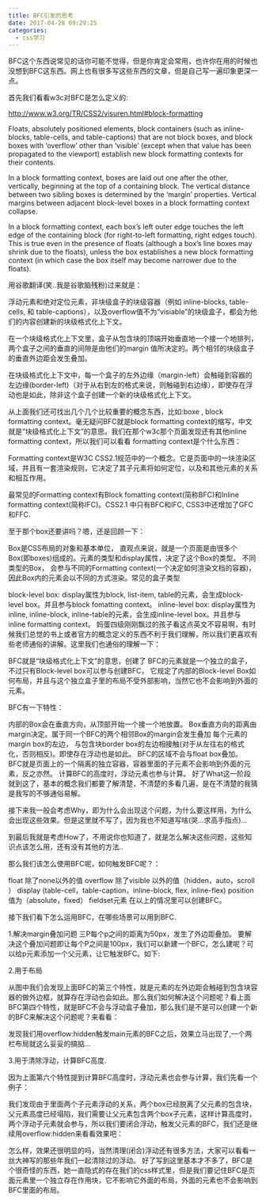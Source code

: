 ```yaml
---
title: BFC引发的思考
date: 2017-04-28 09:29:25
categories:
  - css学习
---
```

BFC这个东西说常见的话你可能不觉得，但是你肯定会常用，也许你在用的时候也没想到BFC这东西。网上也有很多写这些东西的文章，但是自己写一遍印象更深一点。

首先我们看看w3c对BFC是怎么定义的:

http://www.w3.org/TR/CSS2/visuren.html#block-formatting

Floats, absolutely positioned elements, block containers (such as inline-blocks, table-cells, and table-captions) that are not block boxes, and block boxes with ‘overflow’ other than ‘visible’ (except when that value has been propagated to the viewport) establish new block formatting contexts for their contents.

In a block formatting context, boxes are laid out one after the other, vertically, beginning at the top of a containing block. The vertical distance between two sibling boxes is determined by the ‘margin’ properties. Vertical margins between adjacent block-level boxes in a block formatting context collapse.

In a block formatting context, each box’s left outer edge touches the left edge of the containing block (for right-to-left formatting, right edges touch). This is true even in the presence of floats (although a box’s line boxes may shrink due to the floats), unless the box establishes a new block formatting context (in which case the box itself may become narrower due to the floats).

用谷歌翻译(笑..我是谷歌脑残粉)过来就是：

浮动元素和绝对定位元素，非块级盒子的块级容器（例如 inline-blocks, table-cells, 和 table-captions），以及overflow值不为“visiable”的块级盒子，都会为他们的内容创建新的块级格式化上下文。

在一个块级格式化上下文里，盒子从包含块的顶端开始垂直地一个接一个地排列，两个盒子之间的垂直的间隙是由他们的margin 值所决定的。两个相邻的块级盒子的垂直外边距会发生叠加。

在块级格式化上下文中，每一个盒子的左外边缘（margin-left）会触碰到容器的左边缘(border-left)（对于从右到左的格式来说，则触碰到右边缘），即使存在浮动也是如此，除非这个盒子创建一个新的块级格式化上下文。

从上面我们还可找出几个几个比较重要的概念东西，比如:boxe , block formatting context。毫无疑问BFC就是block formatting context的缩写，中文就是“块级格式化上下文”的意思。我们在那个w3c那个页面发现还有其他inline formatting context，所以我们可以看看 formatting context是个什么东西：

Formatting context是W3C CSS2.1规范中的一个概念。它是页面中的一块渲染区域，并且有一套渲染规则，它决定了其子元素将如何定位，以及和其他元素的关系和相互作用。

最常见的Formatting context有Block fomatting context(简称BFC)和Inline formatting context(简称IFC)。CSS2.1 中只有BFC和IFC, CSS3中还增加了GFC和FFC.

至于那个box还要讲吗？嗯，还是回顾一下：

Box是CSS布局的对象和基本单位， 直观点来说，就是一个页面是由很多个Box(即boxes)组成的。元素的类型和display属性，决定了这个Box的类型。 不同类型的Box， 会参与不同的Formatting context(一个决定如何渲染文档的容器)，因此Box内的元素会以不同的方式渲染。常见的盒子类型

block-level box: display属性为block, list-item, table的元素，会生成block-level box。并且参与block fomatting context。 inline-level box: display属性为inline, inline-block, inline-table的元素，会生成inline-level box。并且参与inline formatting context。 妈蛋四级刚刚飘过的孩子看这点英文不容易啊，有时候我们总觉的书上或者官方的概念定义的东西不利于我们理解，所以我们更喜欢有些老师通俗的讲解。这里我们也通俗的理解一下：

BFC就是“块级格式化上下文”的意思，创建了 BFC的元素就是一个独立的盒子，不过只有Block-level box可以参与创建BFC， 它规定了内部的Block-level Box如何布局，并且与这个独立盒子里的布局不受外部影响，当然它也不会影响到外面的元素。

BFC有一下特性：

内部的Box会在垂直方向，从顶部开始一个接一个地放置。
Box垂直方向的距离由margin决定。属于同一个BFC的两个相邻Box的margin会发生叠加
每个元素的margin box的左边， 与包含块border box的左边相接触(对于从左往右的格式化，否则相反)。即使存在浮动也是如此。
BFC的区域不会与float box叠加。
BFC就是页面上的一个隔离的独立容器，容器里面的子元素不会影响到外面的元素，反之亦然。
计算BFC的高度时，浮动元素也参与计算。
好了What这一阶段就到这了，基本的概念我们都要了解清楚，不清楚的多看几遍，是在不清楚的我猜是我写的不够通俗易解。

接下来我一般会考虑Why，即为什么会出现这个问题，为什么要这样用，为什么会出现这些效果。但是这里就不写了，因为我也不知道写啥(哭…求高手指点)…

到最后我就是考虑How了，不用说你也知道了，就是怎么解决这些问题，这些知识点该怎么用，还有没有其他的方法..

那么我们该怎么使用BFC呢，如何触发BFC呢？：

float 除了none以外的值
overflow 除了visible 以外的值（hidden，auto，scroll ）
display (table-cell，table-caption，inline-block, flex, inline-flex)
position值为（absolute，fixed）
fieldset元素
在以上的情况里可以创建BFC。

接下我们看下怎么运用BFC，在哪些场景可以用到BFC.

1.解决margin叠加问题 三P每个p之间的距离为50px，发生了外边距叠加。 要解决这个叠加问题即让每个P之间是100px，我们可以新建一个BFC，怎么建呢？可以给p元素添加一个父元素，让它触发BFC。如下:

2.用于布局

从图中我们会发现上面BFC的第三个特性，就是元素的左外边距会触碰到包含块容器的做外边框，就算存在浮动也会如此。那么我们如何解决这个问题呢？看上面BFC第四个特性，就是BFC不会与浮动盒子叠加，那么我们是不是可以创建一个新的BFC来解决这个问题呢？来看看：

发现我们用overflow:hidden触发main元素的BFC之后，效果立马出现了,一个两栏布局就这么妥妥的搞掂…

3.用于清除浮动，计算BFC高度.

因为上面第六个特性提到计算BFC高度时，浮动元素也会参与计算，我们先看一个例子：

我们发现由于里面两个子元素浮动的关系，两个box已经脱离了父元素的包含块，父元素高度已经塌陷，我们需要让父元素包含两个box子元素，这样计算高度时，两个浮动子元素就会参与，所以我们要闭合浮动，触发父元素的BFC，我们还是继续用overflow:hidden来看看效果吧：

怎么样，效果还很明显的吗，当然清理(闭合)浮动还有很多方法，大家可以看看一丝大神写的那些年我们一起清除过的浮动。 好了写到这里基本才不多了，BFC是个很奇怪的东西，她一直隐式的存在我们的css样式里，但是我们要记住BFC是页面元素里一个独立存在作用块，它不影响它外面的布局，外面的元素也不会影响到BFC里面的布局。